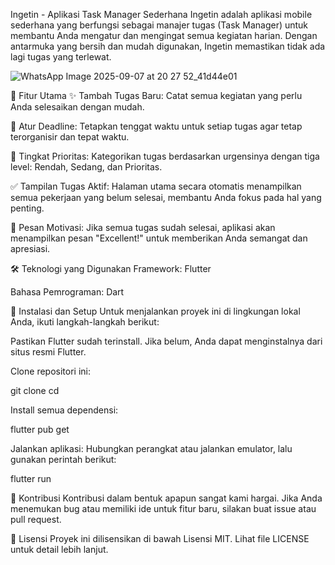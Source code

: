 
Ingetin - Aplikasi Task Manager Sederhana
Ingetin adalah aplikasi mobile sederhana yang berfungsi sebagai manajer tugas (Task Manager) untuk membantu Anda mengatur dan mengingat semua kegiatan harian. Dengan antarmuka yang bersih dan mudah digunakan, Ingetin memastikan tidak ada lagi tugas yang terlewat.


 ![WhatsApp Image 2025-09-07 at 20 27 52_41d44e01](https://github.com/user-attachments/assets/9fe5a473-83df-4cf5-9d3c-5d5ef1d06c3f)



 
🌟 Fitur Utama
✨ Tambah Tugas Baru: Catat semua kegiatan yang perlu Anda selesaikan dengan mudah.

📅 Atur Deadline: Tetapkan tenggat waktu untuk setiap tugas agar tetap terorganisir dan tepat waktu.

🚦 Tingkat Prioritas: Kategorikan tugas berdasarkan urgensinya dengan tiga level: Rendah, Sedang, dan Prioritas.

✅ Tampilan Tugas Aktif: Halaman utama secara otomatis menampilkan semua pekerjaan yang belum selesai, membantu Anda fokus pada hal yang penting.

🎉 Pesan Motivasi: Jika semua tugas sudah selesai, aplikasi akan menampilkan pesan "Excellent!" untuk memberikan Anda semangat dan apresiasi.

🛠️ Teknologi yang Digunakan
Framework: Flutter

Bahasa Pemrograman: Dart

🚀 Instalasi dan Setup
Untuk menjalankan proyek ini di lingkungan lokal Anda, ikuti langkah-langkah berikut:

Pastikan Flutter sudah terinstall. Jika belum, Anda dapat menginstalnya dari situs resmi Flutter.

Clone repositori ini:

git clone <URL-repositori-anda>
cd <nama-folder-proyek>

Install semua dependensi:

flutter pub get

Jalankan aplikasi:
Hubungkan perangkat atau jalankan emulator, lalu gunakan perintah berikut:

flutter run

🤝 Kontribusi
Kontribusi dalam bentuk apapun sangat kami hargai. Jika Anda menemukan bug atau memiliki ide untuk fitur baru, silakan buat issue atau pull request.

📄 Lisensi
Proyek ini dilisensikan di bawah Lisensi MIT. Lihat file LICENSE untuk detail lebih lanjut.
